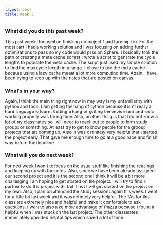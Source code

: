 ```yaml
---
layout: post
title: Week 3
---
```


### What did you do this past week?

This past week I focused on finishing up project 1 and turning it in. For the most part I had a working solution and I was focusing on adding further optimizations to pass so my code would pass on Sphere. I basically took the path of creating a meta cache so first I wrote a script to generate the cycle lengths to populate the meta cache. The script just used my simple solution to find the max cycle length in a range. I chose to use the meta cache because using a lazy cache meant a lot more computing time. Again, I have been trying to keep up with the notes that are posted on canvas.

### What's in your way?

Again, I think the main thing right now in may way is my unfamiliarity with python and tools. I am getting the hang of python because it isn't really a hard language to learn. Getting a hang of getting the enviorment and tools working properly was taking time. Also, another thing is that I do not know a lot of my classmates so I will need to reach out to people to form study groups or something. At least try to get to know people for the grooup projects that are coming up. Also, it was definitely very helpful that I started the project early. That gave me enough time to go at a good pace and finish way before the deadline. 

### What will you do next week?

For next week I won't to focus on the usual stuff like finishing the readings and keeping up with the notes. Also, since we have been already assigned our second project and it is the second one I think it will be a bit more challenging I am hoping to get started on the project. I will try to find a partner to do this project with, but if not I will get started on the project on my own. Also, I plan on attendind the study sessions again this week. I went for a little bit last week and it was defintely very helpful. The TAs for this class are extremely nice and helpful and make it comfortable to ask questions. I want to also take more advantage of Piazza because I found it helpful when I was stuck on the last project. The other classmates immediately provided helpful tips which saved a lot of time. 
